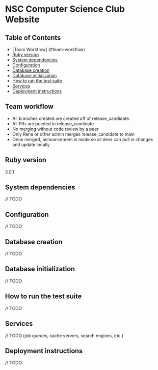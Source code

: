 # NSC Computer Science Club Website

## Table of Contents
* [Team Workflow] (#team-workflow)
* [Ruby version](#ruby-version)
* [System dependencies](#system-dependencies)
* [Configuration](#configuration)
* [Database creation](#database-creation)
* [Database initialization](#database-initialization)
* [How to run the test suite](#how-to-run-the-test-suite)
* [Services](#services)
* [Deployment instructions](#deployment-instructions)

## Team workflow
- All branches created are created off of release_candidate. 
- All PRs are pointed to release_candidate
- No merging without code review by a peer
- Only René or other admin merges release_candidate to main
- Once merged, announcement is made so all devs can pull in changes and update locally

## Ruby version
3.0.1

## System dependencies
// TODO

## Configuration
// TODO

## Database creation
// TODO

## Database initialization
// TODO

## How to run the test suite
// TODO

## Services
// TODO (job queues, cache servers, search engines, etc.)

## Deployment instructions
// TODO
